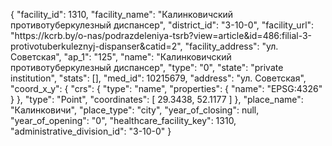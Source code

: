{
    "facility_id": 1310,
    "facility_name": "Калинковичский противотуберкулезный диспансер",
    "district_id": "3-10-0",
    "facility_url": "https:\/\/kcrb.by\/o-nas\/podrazdeleniya-tsrb?view=article&id=486:filial-3-protivotuberkuleznyj-dispanser&catid=2",
    "facility_address": "ул. Советская",
    "ap_1": "125",
    "name": "Калинковичский противотуберкулезный диспансер",
    "type": "0",
    "state": "private institution",
    "stats": [],
    "med_id": 10215679,
    "address": "ул. Советская",
    "coord_x_y": {
        "crs": {
            "type": "name",
            "properties": {
                "name": "EPSG:4326"
            }
        },
        "type": "Point",
        "coordinates": [
            29.3438,
            52.1177
        ]
    },
    "place_name": "Калинковичи",
    "place_type": "city",
    "year_of_closing": null,
    "year_of_opening": "0",
    "healthcare_facility_key": 1310,
    "administrative_division_id": "3-10-0"
}